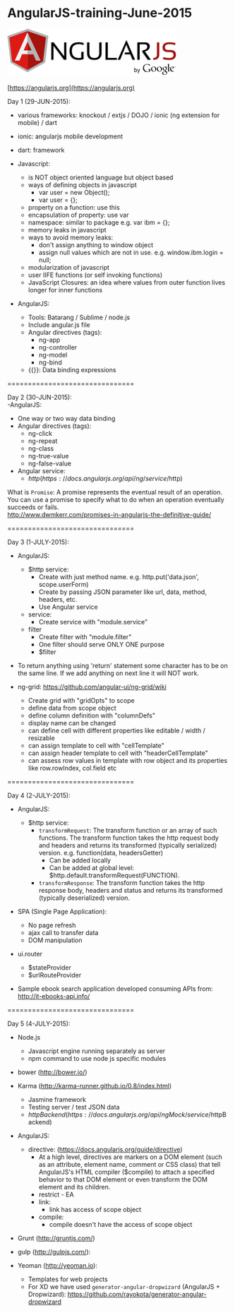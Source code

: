 # AngularJS-training-June-2015
![AngularJS-training-June-2015](other_files/AngularJS.png)

[https://angularjs.org](https://angularjs.org)

Day 1 (29-JUN-2015):  
- various frameworks: knockout / extjs / DOJO / ionic (ng extension for mobile) / dart  
- ionic: angularjs mobile development  
- dart: framework  
- Javascript:  
  - is NOT object oriented language but object based  
  - ways of defining objects in javascript  
    - var user = new Object();  
    - var user = {};  
  - property on a function: use this  
  - encapsulation of property: use var  
  - namespace: similar to package e.g. var ibm = {};  
  - memory leaks in javascript  
  - ways to avoid memory leaks:  
    - don't assign anything to window object  
    - assign null values which are not in use. e.g. window.ibm.login = null;  
  - modularization of javascript  
  - user IIFE functions (or self invoking functions)  
  - JavaScript Closures: an idea where values from outer function lives longer for inner functions  

- AngularJS:  
  - Tools: Batarang / Sublime / node.js  
  - Include angular.js file  
  - Angular directives (tags):  
    - ng-app  
    - ng-controller  
    - ng-model  
    - ng-bind  
  - {{}}: Data binding expressions  

===============================

Day 2 (30-JUN-2015):  
-AngularJS:  
  - One way or two way data binding  
  - Angular directives (tags):
    - ng-click  
    - ng-repeat  
    - ng-class  
    - ng-true-value  
    - ng-false-value  
  - Angular service:  
    - $http (https://docs.angularjs.org/api/ng/service/$http)  

What is `Promise`: A promise represents the eventual result of an operation. You can use a promise to specify what to do when an operation eventually succeeds or fails.  
http://www.dwmkerr.com/promises-in-angularjs-the-definitive-guide/  

===============================

Day 3 (1-JULY-2015):
- AngularJS:
  - $http service:  
    - Create with just method name. e.g. http.put('data.json', scope.userForm)  
    - Create by passing JSON parameter like url, data, method, headers, etc.  
    - Use Angular service
  - service:
    - Create service with "module.service"  
  - filter  
    - Create filter with "module.filter"
    - One filter should serve ONLY ONE purpose  
    - $filter  

- To return anything using 'return' statement some character has to be on the same line. If we add anything on next line it will NOT work.  

- ng-grid: https://github.com/angular-ui/ng-grid/wiki  
  - Create grid with "gridOpts" to scope  
  - define data from scope object  
  - define column definition with "columnDefs"  
  - display name can be changed  
  - can define cell with different properties like editable / width / resizable  
  - can assign template to cell with "cellTemplate"  
  - can assign header template to cell with "headerCellTemplate"
  - can assess row values in template with row object and its properties like row.rowIndex, col.field etc

===============================

Day 4 (2-JULY-2015):
- AngularJS:
  - $http service: 
    - `transformRequest`: The transform function or an array of such functions. The transform function takes the http request body and headers and returns its transformed (typically serialized) version. e.g. function(data, headersGetter)
      - Can be added locally
      - Can be added at global level: $http.default.transformRequest(FUNCTION).
    - `transformResponse`: The transform function takes the http response body, headers and status and returns its transformed (typically deserialized) version.
    
- SPA (Single Page Application):
  - No page refresh
  - ajax call to transfer data
  - DOM manipulation
  
- ui.router
  - $stateProvider  
  - $urlRouteProvider

- Sample ebook search application developed consuming APIs from: http://it-ebooks-api.info/

===============================

Day 5 (4-JULY-2015):
- Node.js
  - Javascript engine running separately as server
  - npm command to use node js specific modules

- bower (http://bower.io/)

- Karma (http://karma-runner.github.io/0.8/index.html)  
  - Jasmine framework
  - Testing server / test JSON data
  - $httpBackend (https://docs.angularjs.org/api/ngMock/service/$httpBackend)  

- AngularJS:  
  - directive: (https://docs.angularjs.org/guide/directive)  
    - At a high level, directives are markers on a DOM element (such as an attribute, element name, comment or CSS class) that tell AngularJS's HTML compiler ($compile) to attach a specified behavior to that DOM element or even transform the DOM element and its children.
    - restrict - EA  
    - link:  
      - link has access of scope object
    - compile:  
      - compile doesn't have the access of scope object
      
- Grunt (http://gruntjs.com/)  
  
- gulp (http://gulpjs.com/):  

- Yeoman (http://yeoman.io):  
  - Templates for web projects
  - For XD we have used `generator-angular-dropwizard` (AngularJS + Dropwizard): https://github.com/rayokota/generator-angular-dropwizard
